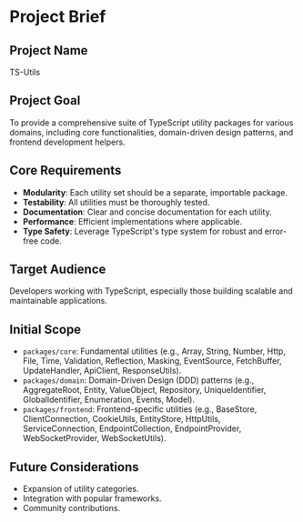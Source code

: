 # Project Brief

## Project Name
TS-Utils

## Project Goal
To provide a comprehensive suite of TypeScript utility packages for various domains, including core functionalities, domain-driven design patterns, and frontend development helpers.

## Core Requirements
- **Modularity**: Each utility set should be a separate, importable package.
- **Testability**: All utilities must be thoroughly tested.
- **Documentation**: Clear and concise documentation for each utility.
- **Performance**: Efficient implementations where applicable.
- **Type Safety**: Leverage TypeScript's type system for robust and error-free code.

## Target Audience
Developers working with TypeScript, especially those building scalable and maintainable applications.

## Initial Scope
- `packages/core`: Fundamental utilities (e.g., Array, String, Number, Http, File, Time, Validation, Reflection, Masking, EventSource, FetchBuffer, UpdateHandler, ApiClient, ResponseUtils).
- `packages/domain`: Domain-Driven Design (DDD) patterns (e.g., AggregateRoot, Entity, ValueObject, Repository, UniqueIdentifier, GlobalIdentifier, Enumeration, Events, Model).
- `packages/frontend`: Frontend-specific utilities (e.g., BaseStore, ClientConnection, CookieUtils, EntityStore, HttpUtils, ServiceConnection, EndpointCollection, EndpointProvider, WebSocketProvider, WebSocketUtils).

## Future Considerations
- Expansion of utility categories.
- Integration with popular frameworks.
- Community contributions.
